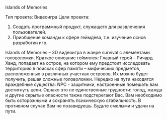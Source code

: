 Islands of Memories

Тип проекта: Видеоигра 
Цели проекта: 
1) Создать программный продукт, служащего для развлечения пользователей. 
2) Приобщение команды к сфере геймдева, т.е. изучение основ разработки игр.

Islands of Memories – 3D видеоигра в жанре survival с элементами головоломки. 
Краткое описание геймплея:
Главный герой – Ричард Ханд, попадает на остров, на котором ему предстоит исследовать территорию в поисках сфер памяти – мифических предметов, расположенных в различных участках островов. Их можно будет получить, решая сложные головоломки. Нередко на пути находятся враждебные существа: NPC - защитники, настроенные помешать вам достигнуть цели. Однако это не единственные трудности: голод, жажда и другие скрытые опасности также подстерегают Вас. Вам необходимо быть осторожными и сохранять психическую стабильность. В противном случае Вам не позавидуешь. Будьте смелыми и удачи на пути.
